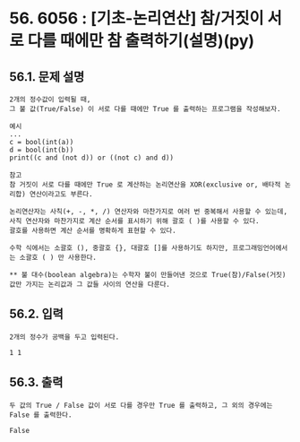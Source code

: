# 56. 6056 : [기초-논리연산] 참/거짓이 서로 다를 때에만 참 출력하기(설명)(py)
## 56.1. 문제 설명
```
2개의 정수값이 입력될 때,
그 불 값(True/False) 이 서로 다를 때에만 True 를 출력하는 프로그램을 작성해보자.

예시
...
c = bool(int(a))
d = bool(int(b))
print((c and (not d)) or ((not c) and d))

참고
참 거짓이 서로 다를 때에만 True 로 계산하는 논리연산을 XOR(exclusive or, 배타적 논리합) 연산이라고도 부른다.

논리연산자는 사칙(+, -, *, /) 연산자와 마찬가지로 여러 번 중복해서 사용할 수 있는데, 
사칙 연산자와 마찬가지로 계산 순서를 표시하기 위해 괄호 ( )를 사용할 수 있다.
괄호를 사용하면 계산 순서를 명확하게 표현할 수 있다.

수학 식에서는 소괄호 (), 중괄호 {}, 대괄호 []를 사용하기도 하지만, 프로그래밍언어에서는 소괄호 ( ) 만 사용한다.

** 불 대수(boolean algebra)는 수학자 불이 만들어낸 것으로 True(참)/False(거짓) 값만 가지는 논리값과 그 값들 사이의 연산을 다룬다.
```
## 56.2. 입력
```
2개의 정수가 공백을 두고 입력된다.

1 1
```
## 56.3. 출력
```
두 값의 True / False 값이 서로 다를 경우만 True 를 출력하고, 그 외의 경우에는 False 를 출력한다.

False
```